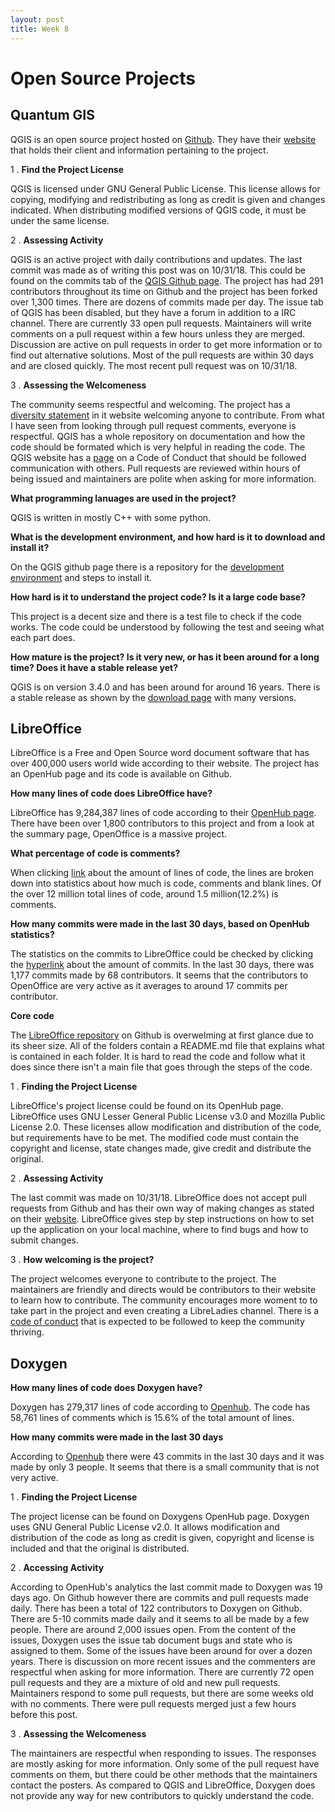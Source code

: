 ```yaml
---
layout: post
title: Week 8
---
```


# Open Source Projects

## Quantum GIS

QGIS is an open source project hosted on [Github](https://github.com/qgis). They have their [website](qgis.org) that holds their client and information pertaining to the project.

1 . **Find the Project License**

QGIS is licensed under GNU General Public License. This license allows for copying, modifying and redistributing as long as credit is given and changes indicated. When distributing modified versions of QGIS code, it must be under the same license.

2 . **Assessing Activity**

QGIS is an active project with daily contributions and updates. The last commit was made as of writing this post was on 10/31/18. This could be found on the commits tab of the [QGIS Github page](https://github.com/qgis/QGIS/commits/master). The project has had 291 contributors throughout its time on Github and the project has been forked over 1,300 times. There are dozens of commits made per day. The issue tab of QGIS has been disabled, but they have a forum in addition to a IRC channel. There are currently 33 open pull requests. Maintainers will write comments on a pull request within a few hours unless they are merged. Discussion are active on pull requests in order to get more information or to find out alternative solutions. Most of the pull requests are within 30 days and are closed quickly. The most recent pull request was on 10/31/18.

3 . **Assessing the Welcomeness**

The community seems respectful and welcoming. The project has a [diversity statement](https://qgis.org/en/site/getinvolved/governance/codeofconduct/diversitystatement.html) in it website welcoming anyone to contribute. From what I have seen from looking through pull request comments, everyone is respectful. QGIS has a whole repository on documentation and how the code should be formated which is very helpful in reading the code. The QGIS website has a [page](https://qgis.org/en/site/getinvolved/governance/codeofconduct/codeofconduct.html) on a Code of Conduct that should be followed communication with others. Pull requests are reviewed within hours of being issued and maintainers are polite when asking for more information. 

__What programming lanuages are used in the project?__

QGIS is written in mostly C++ with some python.

__What is the development environment, and how hard is it to download and install it?__

On the QGIS github page there is a repository for the [development environment](https://github.com/qgis/homebrew-qgisdev) and steps to install it.

__How hard is it to understand the project code? Is it a large code base?__

This project is a decent size and there is a test file to check if the code works. The code could be understood by following the test and seeing what each part does.

__How mature is the project? Is it very new, or has it been around for a long time? Does it have a stable release yet?__

QGIS is on version 3.4.0 and has been around for around 16 years. There is a stable release as shown by the [download page](http://download.osgeo.org/qgis/win64/) with many versions.

## LibreOffice

LibreOffice is a Free and Open Source word document software that has over 400,000 users world wide according to their website. The project has an OpenHub page and its code is available on Github. 

__How many lines of code does LibreOffice have?__

LibreOffice has 9,284,387 lines of code according to their [OpenHub page](https://www.openhub.net/p/libreoffice). There have been over 1,800 contributors to this project and from a look at the summary page, OpenOffice is a massive project. 

__What percentage of code is comments?__

When clicking [link](https://www.openhub.net/p/libreoffice/analyses/latest/languages_summary) about the amount of lines of code, the lines are broken down into statistics about how much is code, comments and blank lines. Of the over 12 million total lines of code, around 1.5 million(12.2%) is comments.


__How many commits were made in the last 30 days, based on OpenHub statistics?__

The statistics on the commits to LibreOffice could be checked by clicking the [hyperlink](https://www.openhub.net/p/libreoffice/commits/summary) about the amount of commits. In the last 30 days, there was 1,177 commits made by 68 contributors. It seems that the contributors to OpenOffice are very active as it averages to around 17 commits per contributor.

__Core code__

The [LibreOffice repository](https://github.com/LibreOffice/core) on Github is overwelming at first glance due to its sheer size. All of the folders contain a README.md file that explains what is contained in each folder. It is hard to read the code and follow what it does since there isn't a main file that goes through the steps of the code.

1 . __Finding the Project License__

LibreOffice's project license could be found on its OpenHub page. LibreOffice uses GNU Lesser General Public License v3.0 and Mozilla Public License 2.0. These licenses allow modification and distribution of the code, but requirements have to be met. The modified code must contain the copyright and license, state changes made, give credit and distribute the original.

2 . __Assessing Activity__

The last commit was made on 10/31/18. LibreOffice does not accept pull requests from Github and has their own way of making changes as stated on their [website](https://wiki.documentfoundation.org/Development/GetInvolved). LibreOffice gives step by step instructions on how to set up the application on your local machine, where to find bugs and how to submit changes.

3 . __How welcoming is the project?__

The project welcomes everyone to contribute to the project. The maintainers are friendly and directs would be contributors to their website to learn how to contribute. The community encourages more woment to to take part in the project and even creating a LibreLadies channel. There is a [code of conduct](https://wiki.documentfoundation.org/Diversity) that is expected to be followed to keep the community thriving.

 
## Doxygen

__How many lines of code does Doxygen have?__

Doxygen has 279,317 lines of code according to [Openhub](https://www.openhub.net/p/doxygen/analyses/latest/languages_summary). The code has 58,761 lines of comments which is 15.6% of the total amount of lines.

__How many commits were made in the last 30 days__

According to [Openhub](https://www.openhub.net/p/doxygen/commits/summary) there were 43 commits in the last 30 days and it was made by only 3 people. It seems that there is a small community that is not very active.

1 . __Finding the Project License__

The project license can be found on Doxygens OpenHub page. Doxygen uses GNU General Public License v2.0. It allows modification and distribution of the code as long as credit is given, copyright and license is included and that the original is distributed. 

2 . __Accessing Activity__

According to OpenHub's analytics the last commit made to Doxygen was 19 days ago. On Github however there are commits and pull requests made daily. There has been a total of 122 contributors to Doxygen on Github. There are 5-10 commits made daily and it seems to all be made by a few people. There are around 2,000 issues open. From the content of the issues, Doxygen uses the issue tab document bugs and state who is assigned to them. Some of the issues have been around for over a dozen years. There is discussion on more recent issues and the commenters are respectful when asking for more information. There are currently 72 open pull requests and they are a mixture of old and new pull requests. Maintainers respond to some pull requests, but there are some weeks old with no comments. There were pull requests merged just a few hours before this post. 

3 . __Assessing the Welcomeness__

The maintainers are respectful when responding to issues. The responses are mostly asking for more information. Only some of the pull request have comments on them, but there could be other methods that the maintainers contact the posters. As compared to QGIS and LibreOffice, Doxygen does not provide any way for new contributors to quickly understand the code. 









